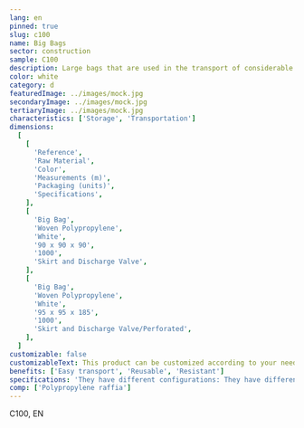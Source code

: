 ```yaml
---
lang: en
pinned: true
slug: c100
name: Big Bags
sector: construction
sample: C100
description: Large bags that are used in the transport of considerable loads of granulated, aggregate and/or powder products.
color: white
category: d
featuredImage: ../images/mock.jpg
secondaryImage: ../images/mock.jpg
tertiaryImage: ../images/mock.jpg
characteristics: ['Storage', 'Transportation']
dimensions:
  [
    [
      'Reference',
      'Raw Material',
      'Color',
      'Measurements (m)',
      'Packaging (units)',
      'Specifications',
    ],
    [
      'Big Bag',
      'Woven Polypropylene',
      'White',
      '90 x 90 x 90',
      '1000',
      'Skirt and Discharge Valve',
    ],
    [
      'Big Bag',
      'Woven Polypropylene',
      'White',
      '95 x 95 x 185',
      '1000',
      'Skirt and Discharge Valve/Perforated',
    ],
  ]
customizable: false
customizableText: This product can be customized according to your needs. Contact us for more information.
benefits: ['Easy transport', 'Reusable', 'Resistant']
specifications: 'They have different configurations: They have different configurations: simple, with filling skirt, discharge valve, among others.'
comp: ['Polypropylene raffia']
---
```


C100, EN
